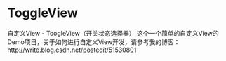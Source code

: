 # ToggleView
自定义View - ToogleView（开关状态选择器）
这个一个简单的自定义View的Demo项目，关于如何进行自定义View开发，请参考我的博客：http://write.blog.csdn.net/postedit/51530801
